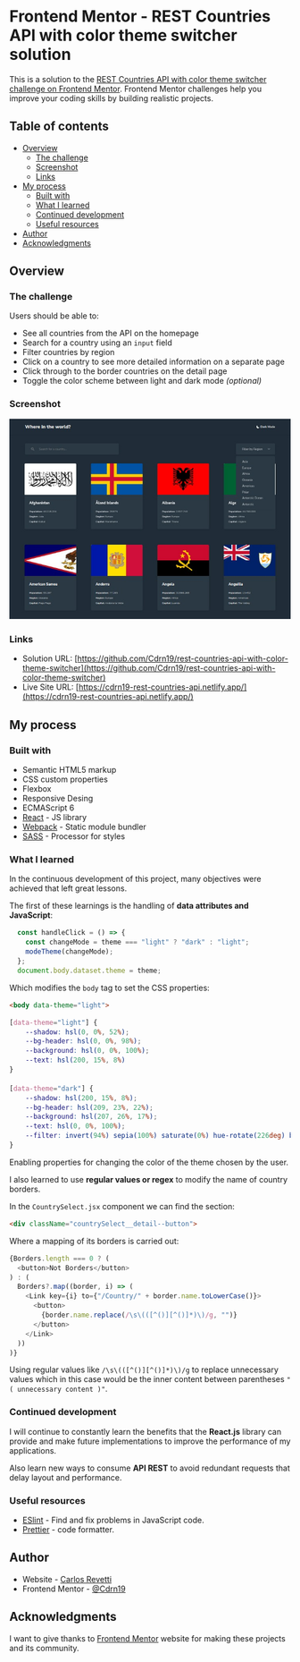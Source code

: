# Frontend Mentor - REST Countries API with color theme switcher solution

This is a solution to the [REST Countries API with color theme switcher challenge on Frontend Mentor](https://www.frontendmentor.io/challenges/rest-countries-api-with-color-theme-switcher-5cacc469fec04111f7b848ca). Frontend Mentor challenges help you improve your coding skills by building realistic projects. 

## Table of contents

- [Overview](#overview)
  - [The challenge](#the-challenge)
  - [Screenshot](#screenshot)
  - [Links](#links)
- [My process](#my-process)
  - [Built with](#built-with)
  - [What I learned](#what-i-learned)
  - [Continued development](#continued-development)
  - [Useful resources](#useful-resources)
- [Author](#author)
- [Acknowledgments](#acknowledgments)

## Overview

### The challenge

Users should be able to:

- See all countries from the API on the homepage
- Search for a country using an `input` field
- Filter countries by region
- Click on a country to see more detailed information on a separate page
- Click through to the border countries on the detail page
- Toggle the color scheme between light and dark mode *(optional)*

### Screenshot

![](./src/assets/images/screenshot.jpg)

### Links

- Solution URL: [https://github.com/Cdrn19/rest-countries-api-with-color-theme-switcher](https://github.com/Cdrn19/rest-countries-api-with-color-theme-switcher)
- Live Site URL: [https://cdrn19-rest-countries-api.netlify.app/](https://cdrn19-rest-countries-api.netlify.app/)

## My process

### Built with

- Semantic HTML5 markup
- CSS custom properties
- Flexbox
- Responsive Desing 
- ECMAScript 6 
- [React](https://reactjs.org/) - JS library
- [Webpack](https://webpack.js.org/) - Static module bundler
- [SASS](https://sass-lang.com/) - Processor for styles

### What I learned

In the continuous development of this project, many objectives were achieved that left great lessons.

The first of these learnings is the handling of **data attributes and JavaScript**:

```js
  const handleClick = () => {
    const changeMode = theme === "light" ? "dark" : "light";
    modeTheme(changeMode);
  };
  document.body.dataset.theme = theme;
```

Which modifies the `body` tag to set the CSS properties:

```html
<body data-theme="light">
```
```css
[data-theme="light"] {
    --shadow: hsl(0, 0%, 52%);
    --bg-header: hsl(0, 0%, 98%);
    --background: hsl(0, 0%, 100%);
    --text: hsl(200, 15%, 8%)
}

[data-theme="dark"] {
    --shadow: hsl(200, 15%, 8%);
    --bg-header: hsl(209, 23%, 22%);
    --background: hsl(207, 26%, 17%);
    --text: hsl(0, 0%, 100%);
    --filter: invert(94%) sepia(100%) saturate(0%) hue-rotate(226deg) brightness(108%) contrast(101%);
}
```

Enabling properties for changing the color of the theme chosen by the user.

I also learned to use **regular values ​​or regex** to modify the name of country borders. 


In the `CountrySelect.jsx` component we can find the section:

```html
<div className="countrySelect__detail--button">
```

Where a mapping of its borders is carried out:

```js
{Borders.length === 0 ? (
  <button>Not Borders</button>
) : (
  Borders?.map((border, i) => (
    <Link key={i} to={"/Country/" + border.name.toLowerCase()}>
      <button>
        {border.name.replace(/\s\(([^()][^()]*)\)/g, "")}
      </button>
    </Link>
  ))
)}
```

Using regular values ​​like `/\s\(([^()][^()]*)\)/g` to replace unnecessary values ​​which in this case would be the inner content between parentheses `" ( unnecessary content )"`.

### Continued development

I will continue to constantly learn the benefits that the **React.js** library can provide and make future implementations to improve the performance of my applications.

Also learn new ways to consume **API REST** to avoid redundant requests that delay layout and performance.

### Useful resources

- [ESlint](https://eslint.org/) - Find and fix problems in JavaScript code.
- [Prettier](https://prettier.io/) - code formatter.

## Author

- Website - [Carlos Revetti](https://cdrn19.github.io)
- Frontend Mentor - [@Cdrn19](https://www.frontendmentor.io/profile/Cdrn19)

## Acknowledgments

I want to give thanks to [Frontend Mentor](https://www.frontendmentor.io/profile/Cdrn19) website for making these projects and its community.
